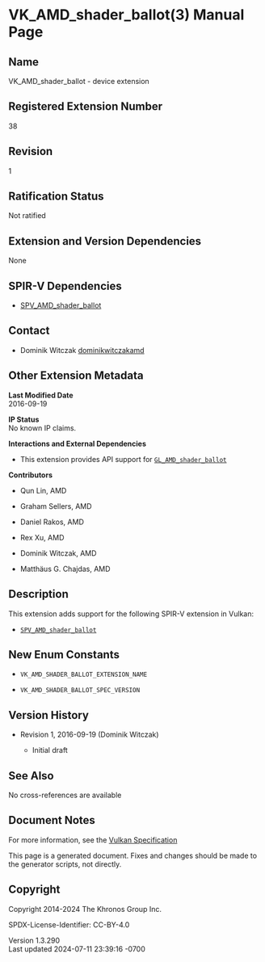 # VK_AMD_shader_ballot(3) Manual Page

## Name

VK_AMD_shader_ballot - device extension



## <a href="#_registered_extension_number" class="anchor"></a>Registered Extension Number

38

## <a href="#_revision" class="anchor"></a>Revision

1

## <a href="#_ratification_status" class="anchor"></a>Ratification Status

Not ratified

## <a href="#_extension_and_version_dependencies" class="anchor"></a>Extension and Version Dependencies

None

## <a href="#_spir_v_dependencies" class="anchor"></a>SPIR-V Dependencies

- [SPV_AMD_shader_ballot](https://htmlpreview.github.io/?https://github.com/KhronosGroup/SPIRV-Registry/blob/main/extensions/AMD/SPV_AMD_shader_ballot.html)

## <a href="#_contact" class="anchor"></a>Contact

- Dominik Witczak <a
  href="https://github.com/KhronosGroup/Vulkan-Docs/issues/new?body=%5BVK_AMD_shader_ballot%5D%20@dominikwitczakamd%0A*Here%20describe%20the%20issue%20or%20question%20you%20have%20about%20the%20VK_AMD_shader_ballot%20extension*"
  target="_blank" rel="nofollow noopener"><em></em>dominikwitczakamd</a>

## <a href="#_other_extension_metadata" class="anchor"></a>Other Extension Metadata

**Last Modified Date**  
2016-09-19

**IP Status**  
No known IP claims.

**Interactions and External Dependencies**  
- This extension provides API support for
  [`GL_AMD_shader_ballot`](https://registry.khronos.org/OpenGL/extensions/AMD/AMD_shader_ballot.txt)

**Contributors**  
- Qun Lin, AMD

- Graham Sellers, AMD

- Daniel Rakos, AMD

- Rex Xu, AMD

- Dominik Witczak, AMD

- Matthäus G. Chajdas, AMD

## <a href="#_description" class="anchor"></a>Description

This extension adds support for the following SPIR-V extension in
Vulkan:

- [`SPV_AMD_shader_ballot`](https://htmlpreview.github.io/?https://github.com/KhronosGroup/SPIRV-Registry/blob/main/extensions/AMD/SPV_AMD_shader_ballot.html)

## <a href="#_new_enum_constants" class="anchor"></a>New Enum Constants

- `VK_AMD_SHADER_BALLOT_EXTENSION_NAME`

- `VK_AMD_SHADER_BALLOT_SPEC_VERSION`

## <a href="#_version_history" class="anchor"></a>Version History

- Revision 1, 2016-09-19 (Dominik Witczak)

  - Initial draft

## <a href="#_see_also" class="anchor"></a>See Also

No cross-references are available

## <a href="#_document_notes" class="anchor"></a>Document Notes

For more information, see the <a
href="https://registry.khronos.org/vulkan/specs/1.3-extensions/html/vkspec.html#VK_AMD_shader_ballot"
target="_blank" rel="noopener">Vulkan Specification</a>

This page is a generated document. Fixes and changes should be made to
the generator scripts, not directly.

## <a href="#_copyright" class="anchor"></a>Copyright

Copyright 2014-2024 The Khronos Group Inc.

SPDX-License-Identifier: CC-BY-4.0

Version 1.3.290  
Last updated 2024-07-11 23:39:16 -0700
